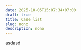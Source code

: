 ```yaml
---
date: 2025-10-05T15:07:34+07:00
draft: true
title: Case list
slug: nono
description: nono
---
```

asdasd
